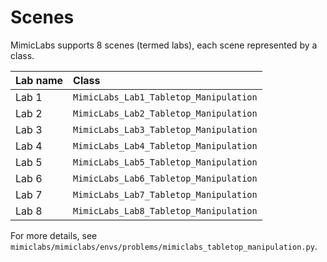 # Scenes

MimicLabs supports 8 scenes (termed labs), each scene represented by a class.

| Lab name | Class |
|:--------------|:--------------|
| Lab 1 | `MimicLabs_Lab1_Tabletop_Manipulation` |
| Lab 2 | `MimicLabs_Lab2_Tabletop_Manipulation` |
| Lab 3 | `MimicLabs_Lab3_Tabletop_Manipulation` |
| Lab 4 | `MimicLabs_Lab4_Tabletop_Manipulation` |
| Lab 5 | `MimicLabs_Lab5_Tabletop_Manipulation` |
| Lab 6 | `MimicLabs_Lab6_Tabletop_Manipulation` |
| Lab 7 | `MimicLabs_Lab7_Tabletop_Manipulation` |
| Lab 8 | `MimicLabs_Lab8_Tabletop_Manipulation` |

For more details, see `mimiclabs/mimiclabs/envs/problems/mimiclabs_tabletop_manipulation.py`.